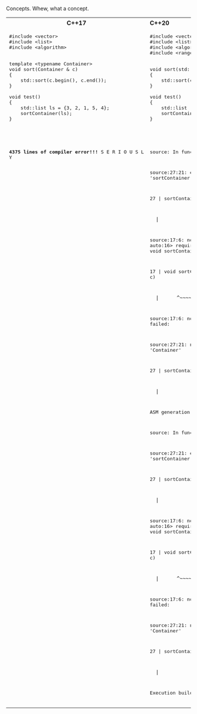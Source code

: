 Concepts. Whew, what a concept.


<table>
<tr>
<th>
C++17
</th>
<th align="left">
C++20
</th>
</tr>

<tr>
<td  valign="top">

<pre lang="cpp">
#include &lt;vector>
#include &lt;list>
#include &lt;algorithm>


template &lt;typename Container>
void sort(Container & c)
{
    std::sort(c.begin(), c.end());
}

void test()
{
    std::list<int> ls = {3, 2, 1, 5, 4};
    sortContainer(ls);
}

</pre>
</td>
<td  valign="top">

<pre lang="cpp">
#include &lt;vector>
#include &lt;list>
#include &lt;algorithm>
#include &lt;ranges>


void sort(std::ranges::random_access_range auto & c)
{
    std::sort(c.begin(), c.end());
}

void test()
{
    std::list<int>  ls = { 1, 2, 3, 4, 5, 6 };
    sortContainer(ls);
}

</pre>
</td>
</tr>

<tr>

<td  valign="top">
<pre lang="cpp">

**4375 lines of compiler error!!!**
S E R I O U S L Y

    

</pre>

</td>
<td  valign="top">
<pre lang="cpp">

source: In function 'void test()':

source:27:21: error: no matching function for call to 'sortContainer(std::__cxx11::list<int>&)'

   27 |     sortContainer(ls);

      |                     ^

source:17:6: note: candidate: 'template<class Container, class auto:16>  requires  random_access_range<auto:16> void sortContainer(auto:16&)'

   17 | void sortContainer(std::ranges::random_access_range auto & c)

      |      ^~~~~~~~~~~~~

source:17:6: note:   template argument deduction/substitution failed:

source:27:21: note:   couldn't deduce template parameter 'Container'

   27 |     sortContainer(ls);

      |                     ^

ASM generation compiler returned: 1

source: In function 'void test()':

source:27:21: error: no matching function for call to 'sortContainer(std::__cxx11::list<int>&)'

   27 |     sortContainer(ls);

      |                     ^

source:17:6: note: candidate: 'template<class Container, class auto:16>  requires  random_access_range<auto:16> void sortContainer(auto:16&)'

   17 | void sortContainer(std::ranges::random_access_range auto & c)

      |      ^~~~~~~~~~~~~

source:17:6: note:   template argument deduction/substitution failed:

source:27:21: note:   couldn't deduce template parameter 'Container'

   27 |     sortContainer(ls);

      |                     ^

Execution build compiler returned: 1
</pre>
</td>

</tr>

</table>


